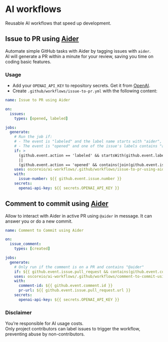 # AI workflows
Reusable AI workflows that speed up development.

## Issue to PR using [Aider](https://aider.chat/)

Automate simple GitHub tasks with Aider by tagging issues with `aider`.  
AI will generate a PR within a minute for your review, saving you time on coding basic features.

### Usage
- Add your `OPENAI_API_KEY` to repository secrets. Get it from [OpenAI](https://platform.openai.com/api-keys).
- Create `.github/workflows/issue-to-pr.yml` with the following content:

```yaml
name: Issue to PR using Aider

on:
  issues:
    types: [opened, labeled]

jobs:
  generate:
    # Run the job if:
    # - The event is "labeled" and the label name starts with "aider", OR
    # - The event is "opened" and one of the issue's labels contains "aider"
    if: >
      (github.event.action == 'labeled' && startsWith(github.event.label.name, 'aider'))
      ||
      (github.event.action == 'opened' && contains(join(github.event.issue.labels.*.name, ' '), 'aider'))
    uses: oscoreio/ai-workflows/.github/workflows/issue-to-pr-using-aider.yml@main
    with:
      issue-number: ${{ github.event.issue.number }}
    secrets:
      openai-api-key: ${{ secrets.OPENAI_API_KEY }}
```

## Comment to commit using [Aider](https://aider.chat/)

Allow to interact with Aider in active PR using `@aider` in message. It can answer you or do a new commit.

```yaml
name: Comment to Commit using Aider

on:
  issue_comment:
    types: [created]

jobs:
  generate:
    # Only run if the comment is on a PR and contains "@aider"
    if: ${{ github.event.issue.pull_request && contains(github.event.comment.body, '@aider') }}
    uses: oscoreio/ai-workflows/.github/workflows/comment-to-commit-using-aider.yml@main
    with:
      comment-id: ${{ github.event.comment.id }}
      pr-url: ${{ github.event.issue.pull_request.url }}
    secrets:
      openai-api-key: ${{ secrets.OPENAI_API_KEY }}
```

### Disclaimer

You’re responsible for AI usage costs.  
Only project contributors can label issues to trigger the workflow, preventing abuse by non-contributors.
